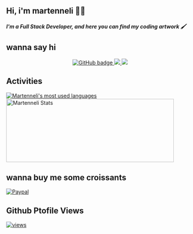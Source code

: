 ## Hi, i'm martenneli 👋🏼

##### I'm a Full Stack Developer, and here you can find my coding artwork 🖌️


## wanna say hi

<p align="center">
  <a href="https://github.com/martenneli?tab=followers">
    <img src="https://img.shields.io/github/followers/martenneli?label=Followers&logo=GitHub&style=for-the-badge" alt="GitHub badge" />
  </a>
  <a href="http://twitter.com/itsmebsimo">
    <img src="https://img.shields.io/twitter/follow/itsmebsimo?label=Twitter&logo=twitter&style=for-the-badge" />
  </a>
    <a href="http://instagram.com/itsmebsimo">
    <img src="https://img.shields.io/badge/@itsmebsimo-A13185?style=for-the-badge&logo=instagram&logoColor=fff&link=https://www.instagram.com/itsmebsimo/" />
  </a>
</p>

## Activities

<a href="https://github.com/martenneli/">
  <img align="center" src="https://github-readme-stats.vercel.app/api/top-langs/?username=martenneli&layout=compact&theme=omni&hide=html,css" alt="Martenneli's most used languages" />
</a>
<a href="https://github.com/martenneli/">
  <img align="center" height=170 width=450 src="https://github-readme-stats.vercel.app/api?username=martenneli&show_icons=true&theme=omni&count_private=true&include_all_commits=true" alt="Martenneli Stats" />
</a>

## wanna buy me some croissants
[![Paypal](https://img.shields.io/badge/Buy%20me%20a%20croissants-005EA6?style=for-the-badge&logo=appveyor=logo=paypal&link=https://www.paypal.me/Belcheikh/)](https://www.paypal.me/Belcheikh/)

## Github Ptofile Views
[![views](https://komarev.com/ghpvc/?username=martenneli&label=Profile%20views&color=fe75a9&style=for-the-badge&logo)](https://github.com/martenneli/)